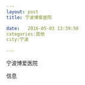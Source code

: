 ```yaml
--- 
layout: post 
title: 宁波博爱医院

date:   2016-05-03 13:39:56 
categories:其他  
city:宁波
  
--- 
```

   
宁波博爱医院

信息

